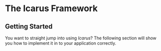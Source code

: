 # The Icarus Framework

Getting Started
--
You want to straight jump into using *Icarus*? The following section will show you how to 
implement it in to your application correctly.
